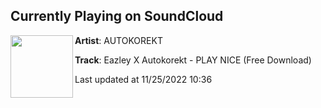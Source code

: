 ## Currently Playing on SoundCloud

[<img align="left" width="100" src="https://i1.sndcdn.com/artworks-DpD11XkYlBDhd2tD-XvblYQ-t500x500.jpg">](https://soundcloud.com/autokorekt/eazley-x-autokorekt-play-nice-free-download)

**Artist**: AUTOKOREKT 

**Track**: Eazley X Autokorekt - PLAY NICE (Free Download)

Last updated at 11/25/2022 10:36
